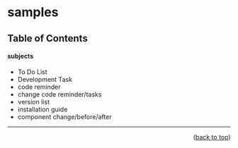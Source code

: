 <a name="topage"></a>

# samples

## Table of Contents

#### subjects
* To Do List
* Development Task
* code reminder
* change code reminder/tasks
* version list
* installation guide
* component change/before/after


----

<p align="right">(<a href="#topage">back to top</a>)</p>
<br/>
<br/>
